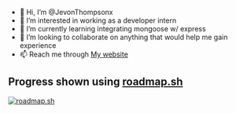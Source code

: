 - 👋 Hi, I’m @JevonThompsonx
- 👀 I’m interested in working as a developer intern
- 🌱 I’m currently learning integrating mongoose w/ express
- 💞️ I’m looking to collaborate on anything that would help me gain experience
- 📫 Reach me through [My website](https://web-dev-jev-blogsite.ue.r.appspot.com/ "Jevon's site")

## Progress shown using [roadmap.sh](https://roadmap.sh)
  [![roadmap.sh](https://api.roadmap.sh/v1-badge/tall/64b936a08a29ad56fa9b23b5?variant=dark)](https://roadmap.sh)
<!---
JevonThompsonx/JevonThompsonx is a ✨ special ✨ repository because its `README.md` (this file) appears on your GitHub profile.
You can click the Preview link to take a look at your changes.
--->
